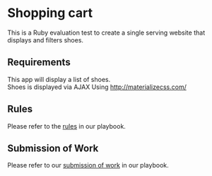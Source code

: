 # Shopping cart
This is a Ruby evaluation test to create a single serving website that displays and filters shoes.

## Requirements
This app will display a list of shoes.  
Shoes is displayed via AJAX
Using http://materializecss.com/

## Rules
Please refer to the [rules](https://github.com/futureworkz/playbook/tree/master/protocols/ruby-evaluation-test#rules) in our playbook.

## Submission of Work
Please refer to our [submission of work](https://github.com/futureworkz/playbook/tree/master/protocols/ruby-evaluation-test#submission-of-work) in our playbook.

